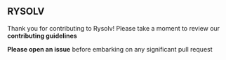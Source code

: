 ## RYSOLV

Thank you for contributing to Rysolv! Please take a moment to review our **contributing guidelines**

**Please open an issue** before embarking on any significant pull request
